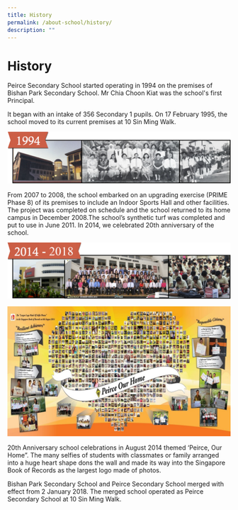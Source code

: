 ```yaml
---
title: History
permalink: /about-school/history/
description: ""
---
```

# **History**

Peirce Secondary School started operating in 1994 on the premises of Bishan Park Secondary School. Mr Chia Choon Kiat was the school's first Principal.

It began with an intake of 356 Secondary 1 pupils. On 17 February 1995, the school moved to its current premises at 10 Sin Ming Walk.

![](/images/1994_old-1024x238-1.png)

From 2007 to 2008, the school embarked on an upgrading exercise (PRIME Phase 8) of its premises to include an Indoor Sports Hall and other facilities. The project was completed on schedule and the school returned to its home campus in December 2008.The school’s synthetic turf was completed and put to use in June 2011. In 2014, we celebrated 20th anniversary of the school.

![](/images/2014-1024x258-1.png)

![](/images/Picture1-1024x594-1.jpg)

20th Anniversary school celebrations in August 2014 themed ‘Peirce, Our Home”. The many selfies of students with classmates or family arranged into a huge heart shape dons the wall and made its way into the Singapore Book of Records as the largest logo made of photos.

Bishan Park Secondary School and Peirce Secondary School merged with effect from 2 January 2018. The merged school operated as Peirce Secondary School at 10 Sin Ming Walk.

